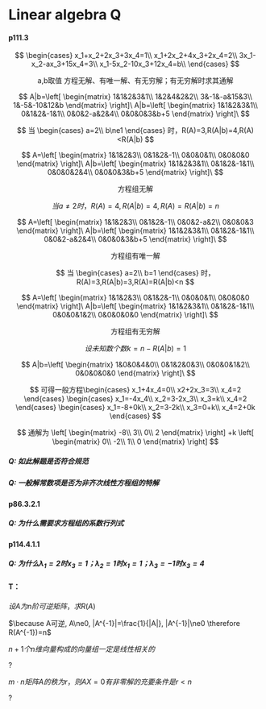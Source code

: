# Linear algebra Q



#### p111.3


$$
\begin{cases}
x_1+x_2+2x_3+3x_4=1\\
x_1+2x_2+4x_3+2x_4=2\\
3x_1-x_2-ax_3+15x_4=3\\
x_1-5x_2-10x_3+12x_4=b\\
\end{cases}
$$

<center>a,b取值 方程无解、有唯一解、有无穷解；有无穷解时求其通解</center>

$$
A|b=\left[
\begin{matrix} 
1&1&2&3&1\\
1&2&4&2&2\\
3&-1&-a&15&3\\
1&-5&-10&12&b
\end{matrix}
\right]\
A|b=\left[
\begin{matrix} 
1&1&2&3&1\\
0&1&2&-1&1\\
0&0&2-a&2&4\\
0&0&0&3&b+5
\end{matrix}
\right]\
$$



$$
当
\begin{cases}
a=2\\
b\ne1
\end{cases}
时，R(A)=3,R(A|b)=4,R(A)<R(A|b)
$$

$$
A=\left[
\begin{matrix} 
1&1&2&3\\
0&1&2&-1\\
0&0&0&1\\
0&0&0&0
\end{matrix}
\right]\
A|b=\left[
\begin{matrix} 
1&1&2&3&1\\
0&1&2&-1&1\\
0&0&0&2&4\\
0&0&0&3&b+5
\end{matrix}
\right]\
$$

<center>方程组无解</center>



$$
当
a\ne2
时，R(A)=4,R(A|b)=4,R(A)=R(A|b)=n
$$

$$
A=\left[
\begin{matrix} 
1&1&2&3\\
0&1&2&-1\\
0&0&2-a&2\\
0&0&0&3
\end{matrix}
\right]\
A|b=\left[
\begin{matrix} 
1&1&2&3&1\\
0&1&2&-1&1\\
0&0&2-a&2&4\\
0&0&0&3&b+5
\end{matrix}
\right]\
$$

<center>方程组有唯一解</center>



$$
当
\begin{cases}
a=2\\
b=1
\end{cases}
时，R(A)=3,R(A|b)=3,R(A)=R(A|b)<n
$$

$$
A=\left[
\begin{matrix} 
1&1&2&3\\
0&1&2&-1\\
0&0&0&1\\
0&0&0&0
\end{matrix}
\right]\
A|b=\left[
\begin{matrix} 
1&1&2&3&1\\
0&1&2&-1&1\\
0&0&0&1&2\\
0&0&0&0&0
\end{matrix}
\right]\
$$

<center>方程组有无穷解</center>



$$
设未知数个数k=n-R(A|b)=1
$$

$$
A|b=\left[
\begin{matrix} 
1&0&0&4&0\\
0&1&2&0&3\\
0&0&0&1&2\\
0&0&0&0&0
\end{matrix}
\right]\
$$

$$
可得一般方程\begin{cases}
x_1+4x_4=0\\
x2+2x_3=3\\
x_4=2
\end{cases}
\begin{cases}
x_1=-4x_4\\
x_2=3-2x_3\\
x_3=k\\
x_4=2
\end{cases}
\begin{cases}
x_1=-8+0k\\
x_2=3-2k\\
x_3=0+k\\
x_4=2+0k
\end{cases}
$$

$$
通解为
\left[
\begin{matrix} 
-8\\
3\\
0\\
2
\end{matrix}
\right]
+k
\left[
\begin{matrix} 
0\\
-2\\
1\\
0
\end{matrix}
\right]
$$

##### Q: 如此解题是否符合规范

##### Q: 一般解常数项是否为非齐次线性方程组的特解



#### p86.3.2.1

##### Q: 为什么需要求方程组的系数行列式



#### p114.4.1.1

##### Q: 为什么$\lambda_1=2$时$x_3=1$；$\lambda_2=1$时$x_1=1$；$\lambda_3=-1$时$x_3=4$

 

#### T：

$设A为n阶可逆矩阵，求R(A)$

$\because A可逆, A\ne0, |A^{-1}|=\frac{1}{|A|}, |A^{-1}|\ne0 \therefore R(A^{-1})=n$



$n+1个n维向量构成的向量组一定是线性相关的​$

$?$



$m\cdot n 矩阵A的秩为r，则AX=0有非零解的充要条件是r<n$

$?$